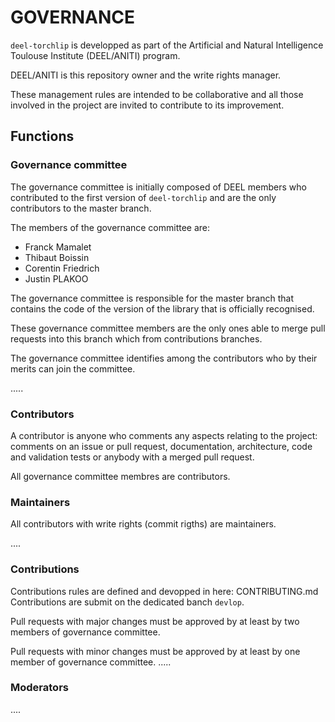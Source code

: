 # GOVERNANCE

`deel-torchlip` is developped as part of the Artificial and Natural Intelligence Toulouse Institute (DEEL/ANITI) program.

DEEL/ANITI is this repository owner and the write rights manager.

These management rules are intended to be collaborative and all those involved in the project are invited to contribute to its improvement.

##	Functions

###	Governance committee

The governance committee is initially composed of DEEL members who contributed to the first version of `deel-torchlip` and are the only contributors to the master branch.

The members of the governance committee are:

   * Franck Mamalet
   * Thibaut Boissin
   * Corentin Friedrich
   * Justin PLAKOO

The governance committee is responsible for the master branch that contains the code of the version of the library that is officially recognised. 

These governance committee members are the only ones able to merge pull requests into this branch which from contributions branches.

The governance committee identifies among the contributors who by their merits can join the committee.

.....

###	Contributors

A contributor is anyone who comments any aspects relating to the project: comments on an issue or pull request, documentation, architecture, code and validation tests or anybody with a merged pull request. 

All governance committee membres are contributors.

### Maintainers

All contributors with write rights (commit rigths) are maintainers.  

....

### Contributions

Contributions rules are defined and devopped in here: CONTRIBUTING.md
Contributions are submit on the dedicated banch `devlop`.

Pull requests with major changes must be approved by at least by two members of governance committee.

Pull requests with minor changes must be approved by at least by one member of governance committee.
.....

### Moderators

....
